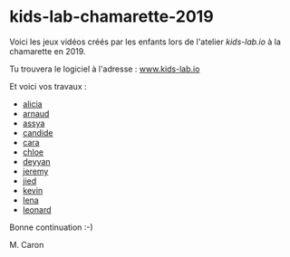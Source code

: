 # kids-lab-chamarette-2019
Voici les jeux vidéos créés par les enfants lors de l'atelier *kids-lab.io* à la chamarette en 2019.

Tu trouvera le logiciel à l'adresse : www.kids-lab.io

Et voici vos travaux :
* [alicia](http://www.kids-lab.io?src=kids-lab-chamarette-2019%2Fmaster%2Falicia.xml)
* [arnaud](http://www.kids-lab.io?src=kids-lab-chamarette-2019%2Fmaster%2Farnaud.xml)
* [assya](http://www.kids-lab.io?src=kids-lab-chamarette-2019%2Fmaster%2Fassya.xml)
* [candide](http://www.kids-lab.io?src=kids-lab-chamarette-2019%2Fmaster%2Fcandide.xml)
* [cara](http://www.kids-lab.io?src=kids-lab-chamarette-2019%2Fmaster%2Fcara.xml)
* [chloe](http://www.kids-lab.io?src=kids-lab-chamarette-2019%2Fmaster%2Fchloe.xml)
* [deyyan](http://www.kids-lab.io?src=kids-lab-chamarette-2019%2Fmaster%2Fdeyyan.xml)
* [jeremy](http://www.kids-lab.io?src=kids-lab-chamarette-2019%2Fmaster%2Fjeremy.xml)
* [jied](http://www.kids-lab.io?src=kids-lab-chamarette-2019%2Fmaster%2Fjied.xml)
* [kevin](http://www.kids-lab.io?src=kids-lab-chamarette-2019%2Fmaster%2Fkevin.xml)
* [lena](http://www.kids-lab.io?src=kids-lab-chamarette-2019%2Fmaster%2Flena.xml)
* [leonard](http://www.kids-lab.io?src=kids-lab-chamarette-2019%2Fmaster%2Fleonard.xml)


Bonne continuation :-)

M. Caron